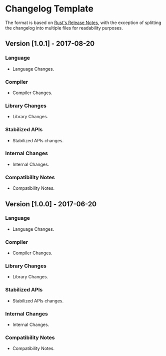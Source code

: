 # Changelog Template

The format is based on [Rust's Release Notes](https://github.com/rust-lang/rust/blob/master/RELEASES.md),
with the exception of splitting the changelog into multiple files for readability purposes.

## Version [1.0.1] - 2017-08-20

### Language

- Language Changes.

### Compiler

- Compiler Changes.

### Library Changes

- Library Changes.

### Stabilized APIs

- Stabilized APIs changes.

### Internal Changes

- Internal Changes.

### Compatibility Notes

- Compatibility Notes.

## Version [1.0.0] - 2017-06-20

### Language

- Language Changes.

### Compiler

- Compiler Changes.

### Library Changes

- Library Changes.

### Stabilized APIs

- Stabilized APIs changes.

### Internal Changes

- Internal Changes.

### Compatibility Notes

- Compatibility Notes.